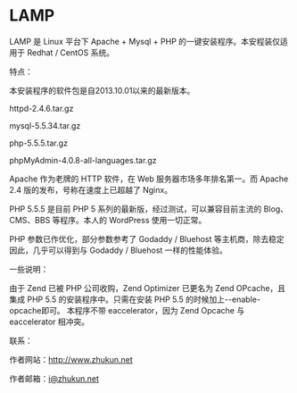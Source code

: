 LAMP
====

LAMP 是 Linux 平台下 Apache + Mysql + PHP 的一键安装程序。本安程装仅适用于 Redhat / CentOS 系统。

特点：

本安装程序的软件包是自2013.10.01以来的最新版本。

httpd-2.4.6.tar.gz

mysql-5.5.34.tar.gz

php-5.5.5.tar.gz

phpMyAdmin-4.0.8-all-languages.tar.gz

Apache 作为老牌的 HTTP 软件，在 Web 服务器市场多年排名第一。而 Apache 2.4 版的发布，号称在速度上已超越了 Nginx。

PHP 5.5.5 是目前 PHP 5 系列的最新版，经过测试，可以兼容目前主流的 Blog、CMS、BBS 等程序。本人的 WordPress 使用一切正常。

PHP 参数已作优化，部分参数参考了 Godaddy / Bluehost 等主机商，除去稳定因此，几乎可以得到与 Godaddy / Bluehost 一样的性能体验。

一些说明：

由于 Zend 已被 PHP 公司收购，Zend Optimizer 已更名为 Zend OPcache，且集成 PHP 5.5 的安装程序中。只需在安装 PHP 5.5 的时候加上--enable-opcache即可。
本程序不带 eaccelerator，因为 Zend Opcache 与 eaccelerator 相冲突。

联系：

作者网站：http://www.zhukun.net

作者邮箱：i@zhukun.net
